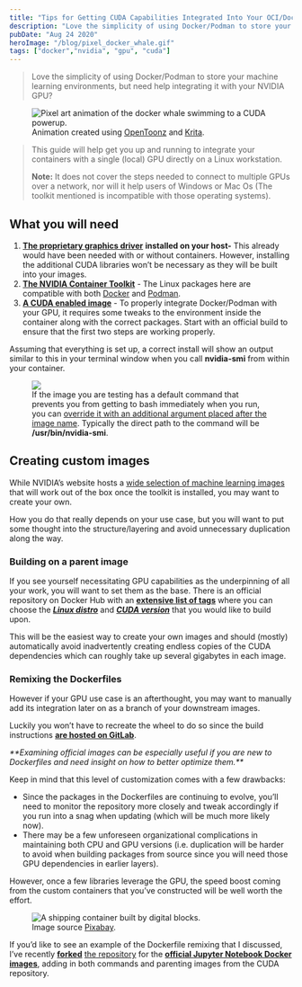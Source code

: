```yaml
---
title: "Tips for Getting CUDA Capabilities Integrated Into Your OCI/Docker Images on Linux"
description: "Love the simplicity of using Docker/Podman to store your machine learning environments, but need help integrating it with your NVIDIA GPU?"
pubDate: "Aug 24 2020"
heroImage: "/blog/pixel_docker_whale.gif"
tags: ["docker","nvidia", "gpu", "cuda"]
---
```


> Love the simplicity of using Docker/Podman to store your machine learning environments, but need help integrating it with your NVIDIA GPU?

<figure class="blog-image">
    <img
        alt="Pixel art animation of the docker whale swimming to a CUDA powerup."
        src="/blog/pixel_docker_whale.gif">
    <figcaption>
        Animation created using <a href="https://opentoonz.github.io/e/">OpenToonz</a> and <a href="https://krita.org/en/">Krita</a>.
    </figcaption>
</figure>

> This guide will help get you up and running to integrate your containers with a single (local) GPU directly on a Linux workstation.
>
> **Note:** It does not cover the steps needed to connect to multiple GPUs over a network, nor will it help users of Windows or Mac Os (The toolkit mentioned is incompatible with those operating systems).

## What you will need

1. [**The proprietary graphics driver**](https://www.nvidia.com/Download/index.aspx) **installed on your host-** This already would have been needed with or without containers. However, installing the additional CUDA libraries won’t be necessary as they will be built into your images.
2. [**The NVIDIA Container Toolkit**](https://github.com/NVIDIA/nvidia-docker) - The Linux packages here are compatible with both [Docker](https://www.docker.com/) and [Podman](https://podman.io/).
3. [**A CUDA enabled image**](https://hub.docker.com/r/nvidia/cuda) - To properly integrate Docker/Podman with your GPU, it requires some tweaks to the environment inside the container along with the correct packages. Start with an official build to ensure that the first two steps are working properly.

Assuming that everything is set up, a correct install will show an output similar to this in your terminal window when you call **nvidia-smi** from within your container.

<figure class="blog-image">
    <img
        src="/blog/nvidia_smi.webp">
    <figcaption>
        If the image you are testing has a default command that prevents you from getting to bash immediately when you run, you can <a href="https://stackoverflow.com/questions/32979783/how-to-override-the-cmd-command-in-the-docker-run-line">override it with an additional argument placed after the image name</a>. Typically the direct path to the command will be <strong>/usr/bin/nvidia-smi</strong>.
    </figcaption>
</figure>



## Creating custom images

While NVIDIA’s website hosts a [wide selection of machine learning images](https://ngc.nvidia.com/catalog/containers?orderBy=modifiedDESC&pageNumber=1&query=&quickFilter=containers&filters=) that will work out of the box once the toolkit is installed, you may want to create your own.

How you do that really depends on your use case, but you will want to put some thought into the structure/layering and avoid unnecessary duplication along the way.

### Building on a parent image

If you see yourself necessitating GPU capabilities as the underpinning of all your work, you will want to set them as the base. There is an official repository on Docker Hub with an [**extensive list of tags**](https://gitlab.com/nvidia/container-images/cuda/blob/master/doc/supported-tags.md) where you can choose the [***Linux distro***](https://en.wikipedia.org/wiki/Linux_distribution) and [***CUDA version***](https://docs.nvidia.com/deploy/cuda-compatibility/index.html) that you would like to build upon.

This will be the easiest way to create your own images and should (mostly) automatically avoid inadvertently creating endless copies of the CUDA dependencies which can roughly take up several gigabytes in each image.

### Remixing the Dockerfiles

However if your GPU use case is an afterthought, you may want to manually add its integration later on as a branch of your downstream images.

Luckily you won’t have to recreate the wheel to do so since the build instructions [**are hosted on GitLab**](https://gitlab.com/nvidia/container-images/cuda/-/tree/master/dist).

_\**Examining official images can be especially useful if you are new to Dockerfiles and need insight on how to better optimize them.**_

Keep in mind that this level of customization comes with a few drawbacks:

* Since the packages in the Dockerfiles are continuing to evolve, you’ll need to monitor the repository more closely and tweak accordingly if you run into a snag when updating (which will be much more likely now).
* There may be a few unforeseen organizational complications in maintaining both CPU and GPU versions (i.e. duplication will be harder to avoid when building packages from source since you will need those GPU dependencies in earlier layers).

However, once a few libraries leverage the GPU, the speed boost coming from the custom containers that you’ve constructed will be well worth the effort.

<figure class="blog-image">
    <img
        alt="A shipping container built by digital blocks."
        src="/blog/digital_container.webp">
    <figcaption>
        Image source <a href="https://pixabay.com/vectors/container-shipping-freight-147973/">Pixabay</a>.
    </figcaption>
</figure>

If you’d like to see an example of the Dockerfile remixing that I discussed, I’ve recently [**forked**](https://github.com/coreyryanhanson/anacuda/) [the repository](https://github.com/jupyter/docker-stacks) for the [**official Jupyter Notebook Docker images**](https://hub.docker.com/u/jupyter), adding in both commands and parenting images from the CUDA repository.
